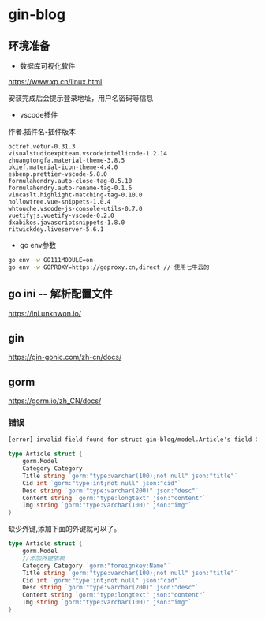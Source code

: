 # gin-blog

## 环境准备
- 数据库可视化软件

https://www.xp.cn/linux.html

安装完成后会提示登录地址，用户名密码等信息

- vscode插件

作者.插件名-插件版本
```text
octref.vetur-0.31.3
visualstudioexptteam.vscodeintellicode-1.2.14
zhuangtongfa.material-theme-3.8.5
pkief.material-icon-theme-4.4.0
esbenp.prettier-vscode-5.8.0
formulahendry.auto-close-tag-0.5.10
formulahendry.auto-rename-tag-0.1.6
vincaslt.highlight-matching-tag-0.10.0
hollowtree.vue-snippets-1.0.4
whtouche.vscode-js-console-utils-0.7.0
vuetifyjs.vuetify-vscode-0.2.0
dxabikos.javascriptsnippets-1.8.0
ritwickdey.liveserver-5.6.1
```
- go env参数
```bash
go env -w GO111MODULE=on
go env -w GOPROXY=https://goproxy.cn,direct // 使用七牛云的
```

## go ini -- 解析配置文件

https://ini.unknwon.io/

## gin 

https://gin-gonic.com/zh-cn/docs/

## gorm

https://gorm.io/zh_CN/docs/

### 错误

```txt
[error] invalid field found for struct gin-blog/model.Article's field Category, need to define a valid foreign key for relations or it need to implement the Valuer/Scanner interface
```

```go
type Article struct {
	gorm.Model
	Category Category
	Title string `gorm:"type:varchar(100);not null" json:"title"`
	Cid int `gorm:"type:int;not null" json:"cid"`
	Desc string `gorm:"type:varchar(200)" json:"desc"`
	Content string `gorm:"type:longtext" json:"content"`
	Img string `gorm:"type:varchar(100)" json:"img"`
}
```

缺少外键,添加下面的外键就可以了。

```go
type Article struct {
	gorm.Model
    //添加外键依赖
	Category Category `gorm:"foreignkey:Name"`
	Title string `gorm:"type:varchar(100);not null" json:"title"`
	Cid int `gorm:"type:int;not null" json:"cid"`
	Desc string `gorm:"type:varchar(200)" json:"desc"`
	Content string `gorm:"type:longtext" json:"content"`
	Img string `gorm:"type:varchar(100)" json:"img"`
}
```

